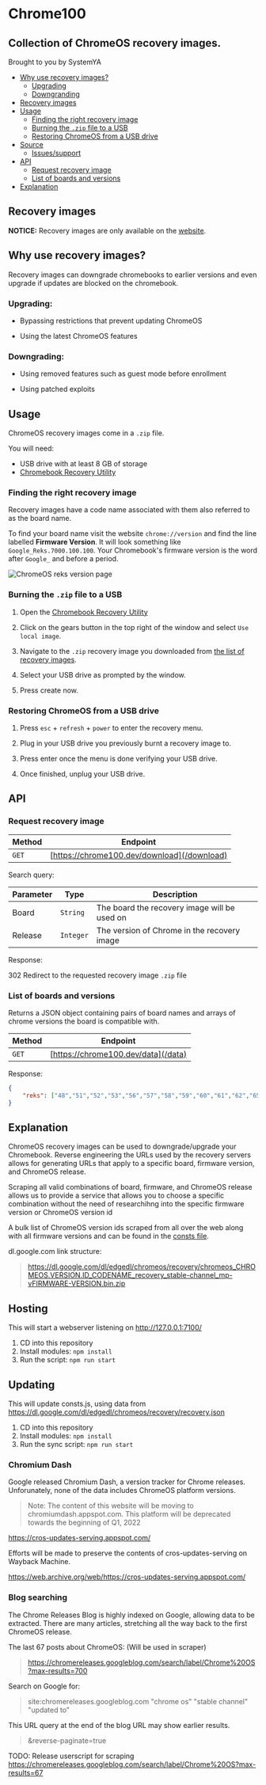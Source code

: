 # Chrome100

## Collection of ChromeOS recovery images.

Brought to you by SystemYA

- [Why use recovery images?](#why-use-recovery-images)
	* [Upgrading](#upgrading)
	* [Downgranding](#downgrading)
- [Recovery images](#recovery-images)
- [Usage](#usage)
	* [Finding the right recovery image](#finding-the-right-recovery-image)
	* [Burning the `.zip` file to a USB](#burning-the-zip-file-to-a-usb)
	* [Restoring ChromeOS from a USB drive](#restoring-chromeos-from-a-usb-drive)
- [Source](https://github.com/sysce/chrome100)
	* [Issues/support](https://github.com/sysce/chrome100/issues)
- [API](#api)
	* [Request recovery image](#request-recovery-image)
	* [List of boards and versions](#list-of-boards-and-versions)
- [Explanation](#explanation)

<!-- REMOVE -->

## Recovery images

**NOTICE:** Recovery images are only available on the [website](https://chrome100.dev).

<!-- REMOVE -->

## Why use recovery images?

Recovery images can downgrade chromebooks to earlier versions and even upgrade if updates are blocked on the chromebook.

### Upgrading:

- Bypassing restrictions that prevent updating ChromeOS

- Using the latest ChromeOS features

### Downgrading:

- Using removed features such as guest mode before enrollment

- Using patched exploits

## Usage

ChromeOS recovery images come in a `.zip` file.

You will need:

- USB drive with at least 8 GB of storage
- [Chromebook Recovery Utility](https://chrome.google.com/webstore/detail/chromebook-recovery-utili/pocpnlppkickgojjlmhdmidojbmbodfm)

### Finding the right recovery image

Recovery images have a code name associated with them also referred to as the board name.

To find your board name visit the website `chrome://version` and find the line labelled **Firmware Version**. It will look something like `Google_Reks.7000.100.100`. Your Chromebook's firmware version is the word after `Google_` and before a period.

![ChromeOS reks version page](https://chrome100.dev/version.png)

### Burning the `.zip` file to a USB

1. Open the [Chromebook Recovery Utility](https://chrome.google.com/webstore/detail/chromebook-recovery-utili/pocpnlppkickgojjlmhdmidojbmbodfm)   

2. Click on the gears button in the top right of the window and select `Use local image`.

3. Navigate to the `.zip` recovery image you downloaded from [the list of recovery images](#recovery-images).

4. Select your USB drive as prompted by the window.

5. Press create now.

### Restoring ChromeOS from a USB drive

1. Press `esc` + `refresh` + `power` to enter the recovery menu.

2. Plug in your USB drive you previously burnt a recovery image to.

3. Press enter once the menu is done verifying your USB drive.

4. Once finished, unplug your USB drive.

## API

### Request recovery image

| Method | Endpoint  |
| - | - |
| `GET` | [https://chrome100.dev/download](/download) |

Search query:

| Parameter | Type     | Description                                     |
| --------- | -------- | ----------------------------------------------- |
| Board     | `String`   | The board the recovery image will be used on  |
| Release   | `Integer`  | The version of Chrome in the recovery image   |

Response: 

302 Redirect to the requested recovery image `.zip` file

### List of boards and versions

Returns a JSON object containing pairs of board names and arrays of chrome versions the board is compatible with. 

| Method | Endpoint |
| - | - |
| `GET` | [https://chrome100.dev/data](/data) |

Response:

```json
{
	"reks": ["48","51","52","53","56","57","58","59","60","61","62","65","66","68","69","70","71","72","73","74","75","76","78","79","80","81","83","84","85","86","87","88","89","90","91"],
}
```

## Explanation

ChromeOS recovery images can be used to downgrade/upgrade your Chromebook. Reverse engineering the URLs used by the recovery servers allows for generating URLs that apply to a specific board, firmware version, and ChromeOS release.

Scraping all valid combinations of board, firmware, and ChromeOS release allows us to provide a service that allows you to choose a specific combination without the need of researchihng into the specific firmware version or ChromeOS version id

A bulk list of ChromeOS version ids scraped from all over the web along with all firmware versions and can be found in the [consts file](consts.js).

dl.google.com link structure:

> https://dl.google.com/dl/edgedl/chromeos/recovery/chromeos_CHROMEOS.VERSION.ID_CODENAME_recovery_stable-channel_mp-vFIRMWARE-VERSION.bin.zip

## Hosting

This will start a webserver listening on http://127.0.0.1:7100/

1. CD into this repository
2. Install modules: `npm install`
3. Run the script: `npm run start`

## Updating

This will update consts.js, using data from https://dl.google.com/dl/edgedl/chromeos/recovery/recovery.json

1. CD into this repository
2. Install modules: `npm install`
3. Run the sync script: `npm run start`

### Chromium Dash

Google released Chromium Dash, a version tracker for Chrome releases. Unforunately, none of the data includes ChromeOS platform versions. 

> Note: The content of this website will be moving to chromiumdash.appspot.com. This platform will be deprecated towards the beginning of Q1, 2022

https://cros-updates-serving.appspot.com/

Efforts will be made to preserve the contents of cros-updates-serving on Wayback Machine.

https://web.archive.org/web/https://cros-updates-serving.appspot.com/

### Blog searching

The Chrome Releases Blog is highly indexed on Google, allowing data to be extracted. There are many articles, stretching all the way back to the first ChromeOS release.

The last 67 posts about ChromeOS: (Will be used in scraper)
> https://chromereleases.googleblog.com/search/label/Chrome%20OS?max-results=700

Search on Google for:
> site:chromereleases.googleblog.com "chrome os" "stable channel" "updated to"

This URL query at the end of the blog URL may show earlier results.
> &reverse-paginate=true

TODO: Release userscript for scraping https://chromereleases.googleblog.com/search/label/Chrome%20OS?max-results=67